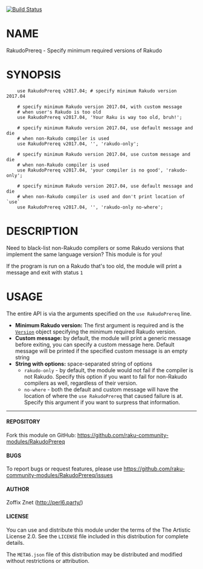 [![Build Status](https://travis-ci.org/zoffixznet/perl6-RakudoPrereq.svg)](https://travis-ci.org/zoffixznet/perl6-RakudoPrereq)

# NAME

RakudoPrereq - Specify minimum required versions of Rakudo

# SYNOPSIS

```perl6
    use RakudoPrereq v2017.04; # specify minimum Rakudo version 2017.04

    # specify minimum Rakudo version 2017.04, with custom message
    # when user's Rakudo is too old
    use RakudoPrereq v2017.04, 'Your Raku is way too old, bruh!';

    # specify minimum Rakudo version 2017.04, use default message and die
    # when non-Rakudo compiler is used
    use RakudoPrereq v2017.04, '', 'rakudo-only';

    # specify minimum Rakudo version 2017.04, use custom message and die
    # when non-Rakudo compiler is used
    use RakudoPrereq v2017.04, 'your compiler is no good', 'rakudo-only';

    # specify minimum Rakudo version 2017.04, use default message and die
    # when non-Rakudo compiler is used and don't print location of `use`
    use RakudoPrereq v2017.04, '', 'rakudo-only no-where';
```

# DESCRIPTION

Need to black-list non-Rakudo compilers or some Rakudo versions that implement
the same language version? This module is for you!

If the program is run on a Rakudo that's too old, the module will print a
message and exit with status `1`

# USAGE

The entire API is via the arguments specified on the `use RakudoPrereq` line.

- **Minimum Rakudo version:** The first argument is required and is the
  [`Version`](https://docs.raku.org/type/Version)
  object specifying the minimum required Rakudo version.
- **Custom message:** by default, the module will print a generic message
  before exiting, you can specify a custom message here. Default message will
  be printed if the specified custom message is an empty string
- **String with options:** space-separated string of options
  - `rakudo-only` - by default, the module would not fail if the compiler
    is not Rakudo. Specify this option if you want to fail for non-Rakudo
    compilers as well, regardless of their version.
  - `no-where` - both the default and custom message will have the location
    of where the `use RakudoPrereq` that caused failure is at. Specify this
    argument if you want to surpress that information.

----

#### REPOSITORY

Fork this module on GitHub:
https://github.com/raku-community-modules/RakudoPrereq

#### BUGS

To report bugs or request features, please use
https://github.com/raku-community-modules/RakudoPrereq/issues

#### AUTHOR

Zoffix Znet (http://perl6.party/)

#### LICENSE

You can use and distribute this module under the terms of the
The Artistic License 2.0. See the `LICENSE` file included in this
distribution for complete details.

The `META6.json` file of this distribution may be distributed and modified
without restrictions or attribution.
